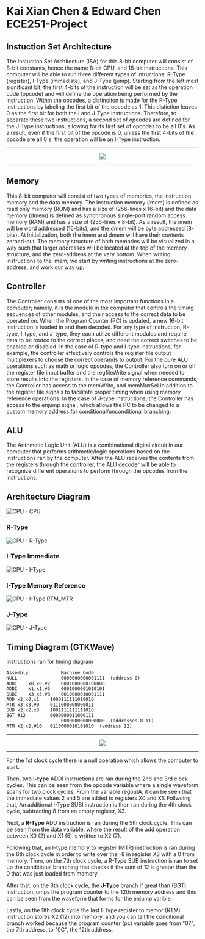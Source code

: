 # Kai Xian Chen & Edward Chen ECE251-Project

## Instuction Set Architecture
The Instuction Set Architecture (ISA) for this 8-bit computer will consist of 8-bit constants, hence the name 8-bit CPU, and 16-bit instructions. This computer will be able to run three different types of intructions: R-Type (register), I-Type (immediate), and J-Type (jump). Starting from the left most significant bit, the first 4-bits of the instruction will be set as the operation code (opcode) and will define the operation being performed by the instruction. Within the opcodes, a distinction is made for the R-Type instructions by labeling the first bit of the opcode as 1. This distiction leaves 0 as the first bit for both the I and J-Type instructions. Therefore, to separate these two instructions, a second set of opcodes are defined for the J-Type instructions, allowing for its first set of opcodes to be all 0's. As a result, even if the first bit of the opcode is 0, unless the first 4-bits of the opcode are all 0's, the operation will be an I-Type instruction.

------------------------------------------------------------------------------------------------------------------
<p align="center">
  <img src="https://user-images.githubusercontent.com/100326494/167231907-9534406f-9d62-4a8a-af28-0d73c3382195.jpg">
</p>

------------------------------------------------------------------------------------------------------------------

## Memory
This 8-bit computer will consist of two types of memories, the instruction memory and the data memory. The instruction memory (imem) is defined as read only memory (ROM) and has a size of (256-lines x 16-bit) and the data memory (dmem) is defined as synchronous single-port random access memory (RAM) and has a size of (256-lines x 8-bit). As a result, the imem will be word addressed (16-bits), and the dmem will be byte addressed (8-bits). At initialization, both the imem and dmem will have their contents zeroed-out. The memory structure of both memories will be visualized in a way such that larger addresses will be located at the top of the memory structure, and the zero-address at the very bottom. When writing instructions to the imem, we start by writing instructions at the zero-address, and work our way up.

## Controller
The Controller consists of one of the most important functions in a computer; namely, it is the module in the computer that controls the timing sequences of other modules, and their access to the correct data to be operated on. When the Program Counter (PC) is updated, a new 16-bit instruction is loaded in and then decoded. For any type of instruction, R-type, I-type, and J-type, they each utilize different modules and require data to be routed to the correct places, and need the correct switches to be enabled or disabled. In the case of R-type and I-type instructions, for example, the controller effectively controls the register file output multiplexers to choose the correct operands to output. For the pure ALU operations such as math or logic opcodes, the Controller also turn on or off the register file input buffer and the regfileWrite signal when needed to store results into the registers. In the case of memory reference commands, the Controller has access to the memWrite, and memMuxSel in addition to the register file signals to facilitate proper timing when using memory reference operations. In the case of J-type instructions, the Controller has access to the enjump signal, which allows the PC to be changed to a custom memory address for conditional/unconditional branching.

## ALU 
The Arithmetic Logic Unit (ALU) is a combinational digital circuit in our computer that performs arithmetic/logic operations based on the instructions ran by the computer. After the ALU receives the contents from the registers through the controller, the ALU decoder will be able to recognize different operations to perform through the opcodes from the instructions.

## Architecture Diagram
![CPU - CPU](https://user-images.githubusercontent.com/100326494/167237060-e5c02c45-750b-4342-9e7d-6d8861255e91.jpg)
### R-Type
![CPU - R-Type](https://user-images.githubusercontent.com/100326494/167237064-f6f696aa-a6c9-4346-84a4-02496ebce2ea.jpg)
### I-Type Immediate
![CPU - I-Type](https://user-images.githubusercontent.com/100326494/167237066-5bc5dc01-9251-499b-87dc-96a95649c7a2.jpg)
### I-Type Memory Reference
![CPU - I-Type RTM_MTR](https://user-images.githubusercontent.com/100326494/167237067-2fba4e55-b14d-4a34-8e44-e6a81feb1381.jpg)
### J-Type
![CPU - J-Type](https://user-images.githubusercontent.com/100326494/167237070-54164cd5-0aac-49be-870e-dee456bcae61.jpg)

## Timing Diagram (GTKWave)
Instructions ran for timing diagram
```
Assembly            Machine Code
NULL                0000000000001111  (address 0)
ADDI	x0,x0,#2    0001000000100000
ADDI	x1,x1,#5    0001000001010101
SUBI	x3,x3,#8    0010000010001111
ADD	x2,x0,x1    1000111111010010
MTR	x3,x3,#0    0111000000000011
SUB	x2,x2,x3    1001111111111010
BGT	#12         0000000011000111
...                 0000000000000000  (addresses 8-11)
RTM	x2,x2,#10   0110000010101010  (address 12)
```
------------------------------------------------------------------------------------------------------------------
<p align="center">
   <img src="https://user-images.githubusercontent.com/100326494/167231974-8d3d9ad5-fa30-48c4-8d5c-f4775b8b93b5.png">
</p>

------------------------------------------------------------------------------------------------------------------

For the 1st clock cycle there is a null operation which allows the computer to start. 

Then, two **I-type** ADDI instructions are ran during the 2nd and 3rd clock cycles. This can be seen from the opcode variable where a single waveform spans for two clock cycles. From the variable regoutA, it can be seen that the immediate values 2 and 5 are added to registers X0 and X1. Follwoing that, An additional I-Type SUBI instruction is then ran during the 4th clock cycle, subtracting 8 from an empty register, X3.

Next, a **R-Type** ADD instruction is ran during the 5th clock cycle. This can be seen from the data variable, where the result of the add operation between X0 (2) and X1 (5) is written to X2 (7).

Following that, an I-type memory to register (MTR) instruction is ran during the 6th clock cycle in order to write over the -8 in register X3 with a 0 from memory. Then, on the 7th clock cycle, a R-Type SUB instruction is ran to set up the conditional branching that checks if the sum of 12 is greater than the 0 that was just loaded from memory. 

After that, on the 8th clock cycle, the **J-Type** branch if great than (BGT) instruction jumps the program counter to the 12th memory address and this can be seen from the waveform that forms for the enjump varible.

Lastly, on the 9th clock cycle the last I-Type register to memor (RTM) instruction stores X2 (12) into memory, and you can tell the conditional branch worked because the program counter (pc) variable goes from "07", the 7th address, to "0C", the 12th address.

